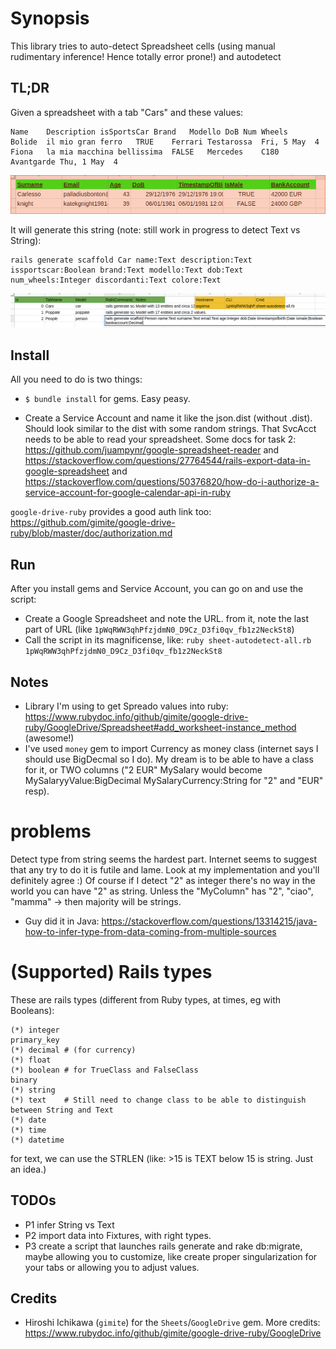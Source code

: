 # Synopsis

This library tries to auto-detect Spreadsheet cells (using manual rudimentary inference! Hence totally error prone!) and autodetect 


## TL;DR

Given a spreadsheet with a tab "Cars" and these values:

    Name	Description	isSportsCar	Brand	Modello	DoB	Num Wheels
    Bolide	il mio gran ferro	TRUE	Ferrari	Testarossa	Fri, 5 May 	4
    Fiona	la mia macchina bellissima	FALSE	Mercedes	C180 Avantgarde	Thu, 1 May 	4

![Input Data](https://raw.githubusercontent.com/palladius/ruby-sheets-autodetect/master/images/Source%20Data%20(one%20tab).png)

It will generate this string (note: still work in progress to detect Text vs String):

    rails generate scaffold Car name:Text description:Text issportscar:Boolean brand:Text modello:Text dob:Text num_wheels:Integer discordanti:Text colore:Text

![Ouput Data](https://raw.githubusercontent.com/palladius/ruby-sheets-autodetect/master/images/Output%20data%20(one%20line%20per%20tab).png)

## Install

All you need to do is two things:

* `$ bundle install` for gems. Easy peasy.

* Create a Service Account and name it like the json.dist (without .dist). Should look similar to the dist with some random strings. That SvcAcct needs to be able to read your spreadsheet.  Some docs for task 2: https://github.com/juampynr/google-spreadsheet-reader and https://stackoverflow.com/questions/27764544/rails-export-data-in-google-spreadsheet and https://stackoverflow.com/questions/50376820/how-do-i-authorize-a-service-account-for-google-calendar-api-in-ruby

`google-drive-ruby` provides a good auth link too: https://github.com/gimite/google-drive-ruby/blob/master/doc/authorization.md

## Run

After you install gems and Service Account, you can go on and use the script:

* Create a Google Spreadsheet and note the URL. from it, note the last part of URL (like `1pWqRWW3qhPfzjdmN0_D9Cz_D3fi0qv_fb1z2NeckSt8`)
* Call the script in its magnificense, like: `ruby sheet-autodetect-all.rb 1pWqRWW3qhPfzjdmN0_D9Cz_D3fi0qv_fb1z2NeckSt8`

## Notes

* Library I'm using to get Spreado values into ruby: https://www.rubydoc.info/github/gimite/google-drive-ruby/GoogleDrive/Spreadsheet#add_worksheet-instance_method (awesome!)
* I've used `money` gem to import Currency as money class (internet says I should use BigDecmal so I do). My dream is to be able to have a class for it, or TWO columns ("2 EUR" MySalary would become MySalaryyValue:BigDecimal MySalaryCurrency:String for "2" and "EUR" resp).

# problems

Detect type from string seems the hardest part. Internet seems to suggest that any try to do it is futile and lame. Look at my implementation and you'll definitely agree :) Of course if I detect "2" as integer there's no way in the world you can have "2" as string. Unless the "MyColumn" has "2", "ciao", "mamma" -> then majority will be strings.

* Guy did it in Java: https://stackoverflow.com/questions/13314215/java-how-to-infer-type-from-data-coming-from-multiple-sources

# (Supported) Rails types

These are rails types (different from Ruby types, at times, eg with Booleans):

    (*) integer
    primary_key
    (*) decimal # (for currency)
    (*) float
    (*) boolean # for TrueClass and FalseClass
    binary
    (*) string
    (*) text    # Still need to change class to be able to distinguish between String and Text
    (*) date
    (*) time
    (*) datetime

for text, we can use the STRLEN (like: >15 is TEXT below 15 is string. Just an idea.)

## TODOs

* P1 infer String vs Text
* P2 import data into Fixtures, with right types.
* P3 create a script that launches rails generate and rake db:migrate, maybe allowing you to customize, like create proper singularization for your tabs or allowing you to adjust values.

## Credits

*  Hiroshi Ichikawa (`gimite`) for the `Sheets`/`GoogleDrive` gem. More credits: https://www.rubydoc.info/github/gimite/google-drive-ruby/GoogleDrive
